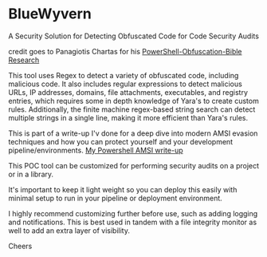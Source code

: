 # BlueWyvern
A Security Solution for Detecting Obfuscated Code for Code Security Audits

credit goes to Panagiotis Chartas for his [PowerShell-Obfuscation-Bible Research](https://github.com/t3l3machus/PowerShell-Obfuscation-Bible)

This tool uses Regex to detect a variety of obfuscated code, including malicious code. It also includes regular expressions to detect malicious URLs, IP addresses, domains, file attachments, executables, and registry entries, which requires some in depth knowledge of Yara's to create custom rules. Additionally, the finite machine regex-based string search can detect multiple strings in a single line, making it more efficient than Yara's rules.

This is part of a write-up I'v done for a deep dive into modern AMSI evasion techniques and how you can protect yourself and your development pipeline/environments. [My Powershell AMSI write-up](https://keepcrispy.github.io/AMSIProj)

This POC tool can be customized for performing security audits on a project or in a library. 

It's important to keep it light weight so you can deploy this easily with minimal setup to run in your pipeline or deployment environment.

I highly recommend customizing further before use, such as adding logging and notifications. This is best used in tandem with a file integrity monitor as well to add an extra layer of visibility.

Cheers
